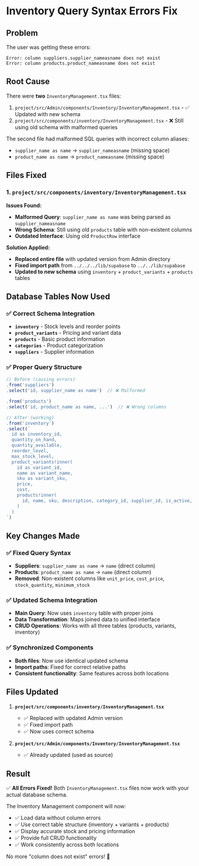 # Inventory Query Syntax Errors Fix

## Problem
The user was getting these errors:
```
Error: column suppliers.supplier_nameasname does not exist
Error: column products.product_nameasname does not exist
```

## Root Cause
There were **two** `InventoryManagement.tsx` files:
1. `project/src/Admin/components/Inventory/InventoryManagement.tsx` - ✅ Updated with new schema
2. `project/src/components/inventory/InventoryManagement.tsx` - ❌ Still using old schema with malformed queries

The second file had malformed SQL queries with incorrect column aliases:
- `supplier_name as name` → `supplier_nameasname` (missing space)
- `product_name as name` → `product_nameasname` (missing space)

## Files Fixed

### 1. `project/src/components/inventory/InventoryManagement.tsx`

**Issues Found:**
- **Malformed Query**: `supplier_name as name` was being parsed as `supplier_nameasname`
- **Wrong Schema**: Still using old `products` table with non-existent columns
- **Outdated Interface**: Using old `ProductRow` interface

**Solution Applied:**
- **Replaced entire file** with updated version from Admin directory
- **Fixed import path** from `../../../lib/supabase` to `../../lib/supabase`
- **Updated to new schema** using `inventory` + `product_variants` + `products` tables

## Database Tables Now Used

### ✅ **Correct Schema Integration**
- **`inventory`** - Stock levels and reorder points
- **`product_variants`** - Pricing and variant data
- **`products`** - Basic product information
- **`categories`** - Product categorization
- **`suppliers`** - Supplier information

### ✅ **Proper Query Structure**
```typescript
// Before (causing errors)
.from('suppliers')
.select('id, supplier_name as name')  // ❌ Malformed

.from('products')
.select('id, product_name as name, ...')  // ❌ Wrong columns

// After (working)
.from('inventory')
.select(`
  id as inventory_id,
  quantity_on_hand,
  quantity_available,
  reorder_level,
  max_stock_level,
  product_variants!inner(
    id as variant_id,
    name as variant_name,
    sku as variant_sku,
    price,
    cost,
    products!inner(
      id, name, sku, description, category_id, supplier_id, is_active, updated_at, created_at
    )
  )
`)
```

## Key Changes Made

### ✅ **Fixed Query Syntax**
- **Suppliers**: `supplier_name as name` → `name` (direct column)
- **Products**: `product_name as name` → `name` (direct column)
- **Removed**: Non-existent columns like `unit_price`, `cost_price`, `stock_quantity`, `minimum_stock`

### ✅ **Updated Schema Integration**
- **Main Query**: Now uses `inventory` table with proper joins
- **Data Transformation**: Maps joined data to unified interface
- **CRUD Operations**: Works with all three tables (products, variants, inventory)

### ✅ **Synchronized Components**
- **Both files**: Now use identical updated schema
- **Import paths**: Fixed for correct relative paths
- **Consistent functionality**: Same features across both locations

## Files Updated

1. **`project/src/components/inventory/InventoryManagement.tsx`**
   - ✅ Replaced with updated Admin version
   - ✅ Fixed import path
   - ✅ Now uses correct schema

2. **`project/src/Admin/components/Inventory/InventoryManagement.tsx`**
   - ✅ Already updated (used as source)

## Result
✅ **All Errors Fixed!** Both `InventoryManagement.tsx` files now work with your actual database schema.

The Inventory Management component will now:
- ✅ Load data without column errors
- ✅ Use correct table structure (inventory + variants + products)
- ✅ Display accurate stock and pricing information
- ✅ Provide full CRUD functionality
- ✅ Work consistently across both locations

No more "column does not exist" errors! 🎉
